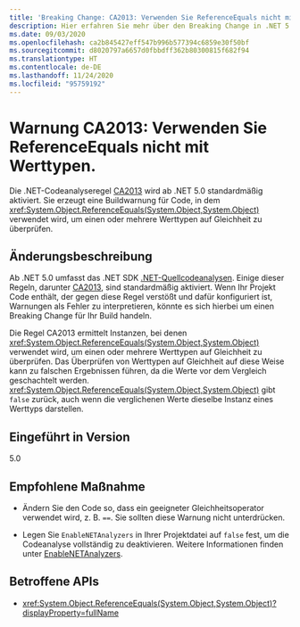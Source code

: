 ```yaml
---
title: 'Breaking Change: CA2013: Verwenden Sie ReferenceEquals nicht mit Werttypen.'
description: Hier erfahren Sie mehr über den Breaking Change in .NET 5.0, der durch die Aktivierung der Codeanalyseregel „CA2013“ ausgelöst wird.
ms.date: 09/03/2020
ms.openlocfilehash: ca2b845427eff547b996b577394c6859e30f50bf
ms.sourcegitcommit: d8020797a6657d0fbbdff362b80300815f682f94
ms.translationtype: HT
ms.contentlocale: de-DE
ms.lasthandoff: 11/24/2020
ms.locfileid: "95759192"
---
```

# <a name="warning-ca2013-do-not-use-referenceequals-with-value-types"></a>Warnung CA2013: Verwenden Sie ReferenceEquals nicht mit Werttypen.

Die .NET-Codeanalyseregel [CA2013](/visualstudio/code-quality/ca2013) wird ab .NET 5.0 standardmäßig aktiviert. Sie erzeugt eine Buildwarnung für Code, in dem <xref:System.Object.ReferenceEquals(System.Object,System.Object)> verwendet wird, um einen oder mehrere Werttypen auf Gleichheit zu überprüfen.

## <a name="change-description"></a>Änderungsbeschreibung

Ab .NET 5.0 umfasst das .NET SDK [.NET-Quellcodeanalysen](../../../../fundamentals/code-analysis/overview.md). Einige dieser Regeln, darunter [CA2013](/visualstudio/code-quality/ca2013), sind standardmäßig aktiviert. Wenn Ihr Projekt Code enthält, der gegen diese Regel verstößt und dafür konfiguriert ist, Warnungen als Fehler zu interpretieren, könnte es sich hierbei um einen Breaking Change für Ihr Build handeln.

Die Regel CA2013 ermittelt Instanzen, bei denen <xref:System.Object.ReferenceEquals(System.Object,System.Object)> verwendet wird, um einen oder mehrere Werttypen auf Gleichheit zu überprüfen. Das Überprüfen von Werttypen auf Gleichheit auf diese Weise kann zu falschen Ergebnissen führen, da die Werte vor dem Vergleich geschachtelt werden. <xref:System.Object.ReferenceEquals(System.Object,System.Object)> gibt `false` zurück, auch wenn die verglichenen Werte dieselbe Instanz eines Werttyps darstellen.

## <a name="version-introduced"></a>Eingeführt in Version

5.0

## <a name="recommended-action"></a>Empfohlene Maßnahme

- Ändern Sie den Code so, dass ein geeigneter Gleichheitsoperator verwendet wird, z. B. `==`. Sie sollten diese Warnung nicht unterdrücken.

- Legen Sie `EnableNETAnalyzers` in Ihrer Projektdatei auf `false` fest, um die Codeanalyse vollständig zu deaktivieren. Weitere Informationen finden unter [EnableNETAnalyzers](../../../project-sdk/msbuild-props.md#enablenetanalyzers).

## <a name="affected-apis"></a>Betroffene APIs

- <xref:System.Object.ReferenceEquals(System.Object,System.Object)?displayProperty=fullName>

<!--

### Affected APIs

- `M:System.Object.ReferenceEquals(System.Object,System.Object)`

### Category

Code analysis

-->
